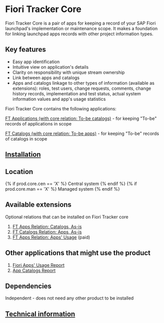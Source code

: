# Fiori Tracker Core

Fiori Tracker Core is a pair of apps for keeping a record of your SAP Fiori launchpad's implementation or maintenance scope. It makes a foundation for linking launchpad apps records with other project information types.

## Key features
- Easy app identification 
- Intuitive view on application's details 
- Clarity on responsibility with unique stream ownership
- Link between apps and catalogs
- Apps and catalogs linkage to other types of information (available as extensions): roles, test users, change requests, comments, change history records, implementation and test status, actual system information values and app's usage statistics

Fiori Tracker Core contains the following applications: 

[FT Applications (with core relation: To-be catalogs)](../../core/SPS03/apps.md) - for keeping "To-be" records of applications in scope

[FT Catalogs (with core relation: To-be apps)](../../core/SPS03/cats.md) - for keeping "To-be" records of catalogs in scope

## [Installation](inst.md)

## Location
{% if  prod.core.cen == 'X' %}
Central system
{% endif %}
{% if  prod.core.man == 'X' %}
Managed system
{% endif %}

## Available extensions
Optional relations that can be installed on Fiori Tracker core

1. [FT Apps Relation: Catalogs, As-is](../../apps-rel-catalogs-asis/FPS01/main.md)
2. [FT Catalogs Relation: Apps, As-is](../../cats-rel-apps-asis/FPS01/main.md)
3. [FT Apps Relation: Apps' Usage](../../apps-rel-appsusage/FPS01/main.md) (paid)

## Other applications that might use the product

1. [Fiori Apps' Usage Report](../../fa/FPS01/main.md)
2. [App Catalogs Report](../../ac/FPS01/main.md)

## Dependencies
Independent - does not need any other product to be installed

## [Technical information](tech.md) 
